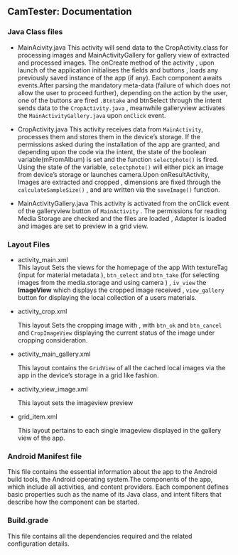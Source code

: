 ## CamTester: Documentation


### Java Class files 



- MainAcivity.java 
This activity will send data to the CropActivity.class for processing images and MainActivityGallery for gallery view of extracted and processed images.
The onCreate method of the activity , upon launch of the application initialises the fields and buttons , loads any previously saved instance of the app (if any). Each component awaits events.After parsing the mandatory meta-data (failure of which does not allow the user to proceed further), depending on the action by the user, one of the buttons are fired `.Btntake` and btnSelect through the intent sends data to the `CropActivity.java` , meanwhile galleryview  activates the `MainActivityGallery.java` upon `onClick` event.





- CropActivity.java
This activity receives data from `MainActivity`, processes them and stores them in the device’s storage.
If the permissions asked during the installation of the app are granted, and depending upon the code via the intent, the state of the boolean variable(mFromAlbum) is set and the function `selectphoto()` is fired. Using the state of the variable, `selectphoto()` will either pick an image from device’s storage or launches camera.Upon  onResultActivity, Images are extracted and cropped , dimensions are fixed through the `calculateSampleSize()` , and are written via the `saveImage()` function.





- MainActivityGallery.java 
This activity is activated from the onClick event of the galleryview button of `MainActivity` . The permissions for reading Media Storage are checked and the files are loaded , Adapter is loaded and images are set to preview in a grid view.




### Layout Files 

- activity_main.xml  
   This layout Sets the views for the homepage of the app
With textureTag (input for material metadata ), `btn_select` and `btn_take` (for selecting images from the media.storage and using camera ) , `iv_view` the **ImageView** which displays the cropped image received , `view_gallery` button for displaying the local collection of a users materials.





- activity_crop.xml

   This layout Sets the cropping image with , with `btn_ok` and `btn_cancel` and `CropImageView` displaying the current status of the image under cropping consideration.


- activity_main_gallery.xml

   This layout contains the `GridView` of all the cached local images via the app in the device’s storage in a grid like fashion.

- activity_view_image.xml 

  This layout sets the imageview preview 


- grid_item.xml

  This layout pertains to each single imageview displayed in the gallery view of the app. 






### Android Manifest file

This file contains the essential information about the app to the Android build tools, the Android operating system.The components of the app, which include all activities, and content providers. Each component defines basic properties such as the name of its Java class, and intent filters that describe how the component can be started.

 

### Build.grade 
This file contains all the dependencies required and the related configuration details. 









